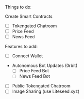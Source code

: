 Things to do:

Create Smart Contracts

- [ ] Tokengated Chatroom
- [ ] Price Feed
- [ ] News Feed

Features to add:

- [ ] Connect Wallet
- Autonomous Bot Updates (0rbit)
  - [ ] Price Feed Bot
  - [ ] News Feed Bot
- [ ] Public Tokengated Chatroom
- [ ] Image Sharing (use Liteseed.xyz)
